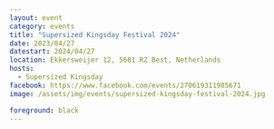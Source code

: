 ```yaml
---
layout: event
category: events
title: "Supersized Kingsday Festival 2024"
date: 2023/04/27
datestart: 2024/04/27
location: Ekkersweijer 12, 5681 RZ Best, Netherlands
hosts:
  - Supersized Kingsday
facebook: https://www.facebook.com/events/270619311985671
image: /assets/img/events/supersized-kingsday-festival-2024.jpg

foreground: black
---
```

